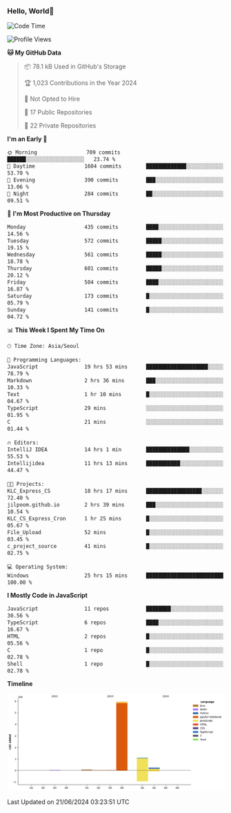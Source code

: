 
### Hello, World🐤

<!--START_SECTION:waka-->
![Code Time](http://img.shields.io/badge/Code%20Time-432%20hrs%2037%20mins-blue)

![Profile Views](http://img.shields.io/badge/Profile%20Views-32-blue)

**🐱 My GitHub Data** 

> 📦 78.1 kB Used in GitHub's Storage 
 > 
> 🏆 1,023 Contributions in the Year 2024
 > 
> 🚫 Not Opted to Hire
 > 
> 📜 17 Public Repositories 
 > 
> 🔑 22 Private Repositories 
 > 
**I'm an Early 🐤** 

```text
🌞 Morning                709 commits         ██████░░░░░░░░░░░░░░░░░░░   23.74 % 
🌆 Daytime                1604 commits        █████████████░░░░░░░░░░░░   53.70 % 
🌃 Evening                390 commits         ███░░░░░░░░░░░░░░░░░░░░░░   13.06 % 
🌙 Night                  284 commits         ██░░░░░░░░░░░░░░░░░░░░░░░   09.51 % 
```
📅 **I'm Most Productive on Thursday** 

```text
Monday                   435 commits         ████░░░░░░░░░░░░░░░░░░░░░   14.56 % 
Tuesday                  572 commits         █████░░░░░░░░░░░░░░░░░░░░   19.15 % 
Wednesday                561 commits         █████░░░░░░░░░░░░░░░░░░░░   18.78 % 
Thursday                 601 commits         █████░░░░░░░░░░░░░░░░░░░░   20.12 % 
Friday                   504 commits         ████░░░░░░░░░░░░░░░░░░░░░   16.87 % 
Saturday                 173 commits         █░░░░░░░░░░░░░░░░░░░░░░░░   05.79 % 
Sunday                   141 commits         █░░░░░░░░░░░░░░░░░░░░░░░░   04.72 % 
```


📊 **This Week I Spent My Time On** 

```text
🕑︎ Time Zone: Asia/Seoul

💬 Programming Languages: 
JavaScript               19 hrs 53 mins      ████████████████████░░░░░   78.79 % 
Markdown                 2 hrs 36 mins       ███░░░░░░░░░░░░░░░░░░░░░░   10.33 % 
Text                     1 hr 10 mins        █░░░░░░░░░░░░░░░░░░░░░░░░   04.67 % 
TypeScript               29 mins             ░░░░░░░░░░░░░░░░░░░░░░░░░   01.95 % 
C                        21 mins             ░░░░░░░░░░░░░░░░░░░░░░░░░   01.44 % 

🔥 Editors: 
IntelliJ IDEA            14 hrs 1 min        ██████████████░░░░░░░░░░░   55.53 % 
Intellijidea             11 hrs 13 mins      ███████████░░░░░░░░░░░░░░   44.47 % 

🐱‍💻 Projects: 
KLC_Express_CS           18 hrs 17 mins      ██████████████████░░░░░░░   72.40 % 
jilpoom.github.io        2 hrs 39 mins       ███░░░░░░░░░░░░░░░░░░░░░░   10.54 % 
KLC_CS_Express_Cron      1 hr 25 mins        █░░░░░░░░░░░░░░░░░░░░░░░░   05.67 % 
File_Upload              52 mins             █░░░░░░░░░░░░░░░░░░░░░░░░   03.45 % 
c_project_source         41 mins             █░░░░░░░░░░░░░░░░░░░░░░░░   02.75 % 

💻 Operating System: 
Windows                  25 hrs 15 mins      █████████████████████████   100.00 % 
```

**I Mostly Code in JavaScript** 

```text
JavaScript               11 repos            ████████░░░░░░░░░░░░░░░░░   30.56 % 
TypeScript               6 repos             ████░░░░░░░░░░░░░░░░░░░░░   16.67 % 
HTML                     2 repos             █░░░░░░░░░░░░░░░░░░░░░░░░   05.56 % 
C                        1 repo              █░░░░░░░░░░░░░░░░░░░░░░░░   02.78 % 
Shell                    1 repo              █░░░░░░░░░░░░░░░░░░░░░░░░   02.78 % 
```



**Timeline**

![Lines of Code chart](https://raw.githubusercontent.com/jilpoom/jilpoom/main/assets/bar_graph.png)


 Last Updated on 21/06/2024 03:23:51 UTC
<!--END_SECTION:waka-->
